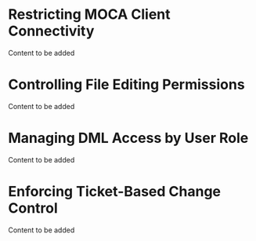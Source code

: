 # Restricting MOCA Client Connectivity
Content to be added

# Controlling File Editing Permissions
Content to be added

# Managing DML Access by User Role
Content to be added

# Enforcing Ticket-Based Change Control
Content to be added